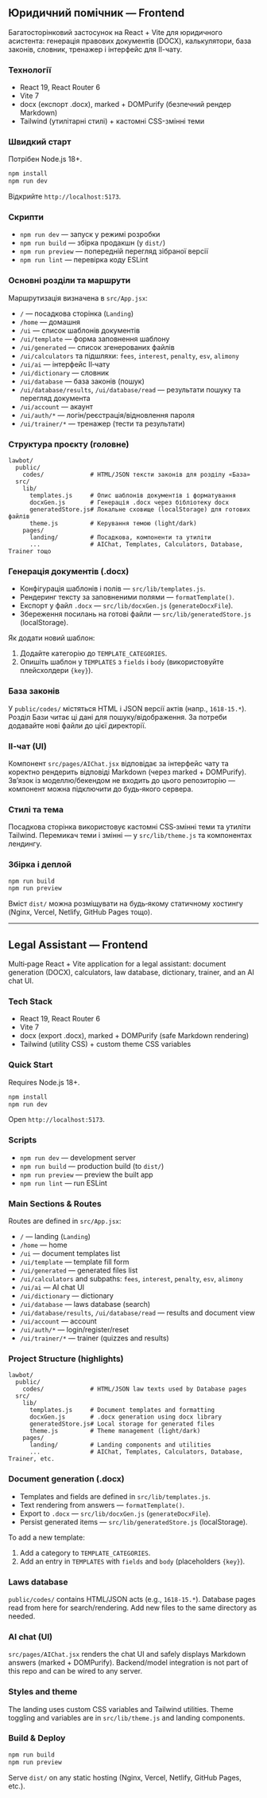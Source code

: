 
## Юридичний помічник — Frontend
Багатосторінковий застосунок на React + Vite для юридичного асистента: генерація правових документів (DOCX), калькулятори, база законів, словник, тренажер і інтерфейс для ІІ-чату.

### Технології
- React 19, React Router 6
- Vite 7
- docx (експорт .docx), marked + DOMPurify (безпечний рендер Markdown)
- Tailwind (утилітарні стилі) + кастомні CSS-змінні теми

### Швидкий старт
Потрібен Node.js 18+.

```bash
npm install
npm run dev
```

Відкрийте `http://localhost:5173`.

### Скрипти
- `npm run dev` — запуск у режимі розробки
- `npm run build` — збірка продакшн (у `dist/`)
- `npm run preview` — попередній перегляд зібраної версії
- `npm run lint` — перевірка коду ESLint

### Основні розділи та маршрути
Маршрутизація визначена в `src/App.jsx`:
- `/` — посадкова сторінка (`Landing`)
- `/home` — домашня
- `/ui` — список шаблонів документів
- `/ui/template` — форма заповнення шаблону
- `/ui/generated` — список згенерованих файлів
- `/ui/calculators` та підшляхи: `fees`, `interest`, `penalty`, `esv`, `alimony`
- `/ui/ai` — інтерфейс ІІ‑чату
- `/ui/dictionary` — словник
- `/ui/database` — база законів (пошук)
- `/ui/database/results`, `/ui/database/read` — результати пошуку та перегляд документа
- `/ui/account` — акаунт
- `/ui/auth/*` — логін/реєстрація/відновлення пароля
- `/ui/trainer/*` — тренажер (тести та результати)

### Структура проєкту (головне)
```
lawbot/
  public/
    codes/             # HTML/JSON тексти законів для розділу «База»
  src/
    lib/
      templates.js     # Опис шаблонів документів і форматування
      docxGen.js       # Генерація .docx через бібліотеку docx
      generatedStore.js# Локальне сховище (localStorage) для готових файлів
      theme.js         # Керування темою (light/dark)
    pages/
      landing/         # Посадкова, компоненти та утиліти
      ...              # AIChat, Templates, Calculators, Database, Trainer тощо
```

### Генерація документів (.docx)
- Конфігурація шаблонів і полів — `src/lib/templates.js`.
- Рендеринг тексту за заповненими полями — `formatTemplate()`.
- Експорт у файл `.docx` — `src/lib/docxGen.js` (`generateDocxFile`).
- Збереження посилань на готові файли — `src/lib/generatedStore.js` (localStorage).

Як додати новий шаблон:
1) Додайте категорію до `TEMPLATE_CATEGORIES`.
2) Опишіть шаблон у `TEMPLATES` з `fields` і `body` (використовуйте плейсхолдери `{key}`).

### База законів
У `public/codes/` містяться HTML і JSON версії актів (напр., `1618-15.*`). Розділ Бази читає ці дані для пошуку/відображення. За потреби додавайте нові файли до цієї директорії.

### ІІ‑чат (UI)
Компонент `src/pages/AIChat.jsx` відповідає за інтерфейс чату та коректно рендерить відповіді Markdown (через marked + DOMPurify). Зв’язок із моделлю/бекендом не входить до цього репозиторію — компонент можна підключити до будь‑якого сервера.

### Стилі та тема
Посадкова сторінка використовує кастомні CSS‑змінні теми та утиліти Tailwind. Перемикач теми і змінні — у `src/lib/theme.js` та компонентах лендингу.

### Збірка і деплой
```bash
npm run build
npm run preview
```
Вміст `dist/` можна розміщувати на будь‑якому статичному хостингу (Nginx, Vercel, Netlify, GitHub Pages тощо).

---


## Legal Assistant — Frontend
Multi‑page React + Vite application for a legal assistant: document generation (DOCX), calculators, law database, dictionary, trainer, and an AI chat UI.

### Tech Stack
- React 19, React Router 6
- Vite 7
- docx (export .docx), marked + DOMPurify (safe Markdown rendering)
- Tailwind (utility CSS) + custom theme CSS variables

### Quick Start
Requires Node.js 18+.

```bash
npm install
npm run dev
```

Open `http://localhost:5173`.

### Scripts
- `npm run dev` — development server
- `npm run build` — production build (to `dist/`)
- `npm run preview` — preview the built app
- `npm run lint` — run ESLint

### Main Sections & Routes
Routes are defined in `src/App.jsx`:
- `/` — landing (`Landing`)
- `/home` — home
- `/ui` — document templates list
- `/ui/template` — template fill form
- `/ui/generated` — generated files list
- `/ui/calculators` and subpaths: `fees`, `interest`, `penalty`, `esv`, `alimony`
- `/ui/ai` — AI chat UI
- `/ui/dictionary` — dictionary
- `/ui/database` — laws database (search)
- `/ui/database/results`, `/ui/database/read` — results and document view
- `/ui/account` — account
- `/ui/auth/*` — login/register/reset
- `/ui/trainer/*` — trainer (quizzes and results)

### Project Structure (highlights)
```
lawbot/
  public/
    codes/             # HTML/JSON law texts used by Database pages
  src/
    lib/
      templates.js     # Document templates and formatting
      docxGen.js       # .docx generation using docx library
      generatedStore.js# Local storage for generated files
      theme.js         # Theme management (light/dark)
    pages/
      landing/         # Landing components and utilities
      ...              # AIChat, Templates, Calculators, Database, Trainer, etc.
```

### Document generation (.docx)
- Templates and fields are defined in `src/lib/templates.js`.
- Text rendering from answers — `formatTemplate()`.
- Export to `.docx` — `src/lib/docxGen.js` (`generateDocxFile`).
- Persist generated items — `src/lib/generatedStore.js` (localStorage).

To add a new template:
1) Add a category to `TEMPLATE_CATEGORIES`.
2) Add an entry in `TEMPLATES` with `fields` and `body` (placeholders `{key}`).

### Laws database
`public/codes/` contains HTML/JSON acts (e.g., `1618-15.*`). Database pages read from here for search/rendering. Add new files to the same directory as needed.

### AI chat (UI)
`src/pages/AIChat.jsx` renders the chat UI and safely displays Markdown answers (marked + DOMPurify). Backend/model integration is not part of this repo and can be wired to any server.

### Styles and theme
The landing uses custom CSS variables and Tailwind utilities. Theme toggling and variables are in `src/lib/theme.js` and landing components.

### Build & Deploy
```bash
npm run build
npm run preview
```
Serve `dist/` on any static hosting (Nginx, Vercel, Netlify, GitHub Pages, etc.).


